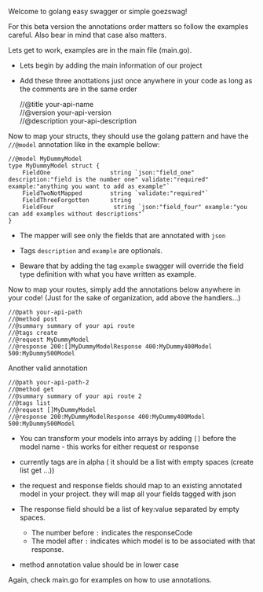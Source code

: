 Welcome to golang easy swagger or simple goezswag!
    
For this beta version the annotations order matters so follow the examples careful.
Also bear in mind that case also matters.

Lets get to work, examples are in the main file (main.go).

- Lets begin by adding the main information of our project  
- Add these three anottations just once anywhere in your code as long as the comments are in the same order


    //@title your-api-name  
    //@version your-api-version  
    //@description your-api-description  


Now to map your structs, they should use the golang pattern and have the `//@model` annotation like in the example bellow:

    //@model MyDummyModel
    type MyDummyModel struct {
    	FieldOne	             string `json:"field_one" description:"field is the number one" validate:"required" example:"anything you want to add as example"`
    	FieldTwoNotMapped        string `validate:"required"`
    	FieldThreeForgotten      string
    	FieldFour			      string `json:"field_four" example:"you can add examples without descriptions"`
    }

- The mapper will see only the fields that are annotated with `json`

- Tags `description` and `example` are optionals. 

- Beware that by adding the tag `example` swagger will override the field type definition with what you have written as example.

Now to map your routes, simply add the annotations below anywhere in your code! (Just for the sake of organization, add above the handlers...)

    //@path your-api-path  
    //@method post
    //@summary summary of your api route  
    //@tags create  
    //@request MyDummyModel  
    //@response 200:[]MyDummyModelResponse 400:MyDummy400Model 500:MyDummy500Model
    
Another valid annotation

    //@path your-api-path-2  
    //@method get
    //@summary summary of your api route 2  
    //@tags list  
    //@request []MyDummyModel  
    //@response 200:MyDummyModelResponse 400:MyDummy400Model 500:MyDummy500Model            


- You can transform your models into arrays by adding `[]` before the model name - this works for either request or response

- currently tags are in alpha ( it should be a list with empty spaces (create list get ...))

- the request and response fields should map to an existing annotated model in your project.
    they will map all your fields tagged with json

- The response field should be a list of key:value separated by empty spaces.  
  -  The number before `:` indicates the responseCode   
  -  The model  after  `:` indicates which model is to be associated with that response.    
    
- method annotation value should be in lower case   



Again, check main.go for examples on how to use annotations.
